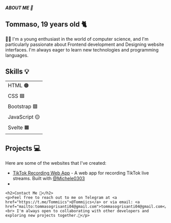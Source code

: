 <html>
  <head>
    <meta charset="UTF-8">
    <h5 style="font-weight: bold;">ABOUT ME 👀 </h3>
  </head>
  <body>
    <h2>Tommaso, 19 years old 🐈 </h2>
    <p> 🧑‍💻 I'm a young enthusiast in the world of computer science, and I'm particularly passionate about Frontend development and Designing website interfaces. I'm always eager to learn new technologies and programming languages.</p>
    <h2>Skills 💡</h2>
    <table>
  <tbody>
    <tr>
      <td>HTML 🟠</td>
    </tr>
    <tr>
      <td>CSS 🟦</td>
    </tr>
    <tr>
      <td>Bootstrap 🟪</td>
    </tr>
    <tr>
      <td>JavaScript 🟡</td>
    </tr>
    <tr>
      <td>Svelte 🟧</td>
    </tr>
  </tbody>
</table>


## Projects :computer:

Here are some of the websites that I've created:
- [TikTok Recording Web App](http://tikrecorder.com/) - A web app for recording TikTok live streams. Built with <a href="https://github.com/Michele0303" target="_blank">@Michele0303</a>
- 

    <h2>Contact Me 📩</h2>
    <p>Feel free to reach out to me on Telegram at <a href="https://t.me/Tommiics">@Tommiics</a> or via email: <a href="mailto:tommasogrisanti04@gmail.com">tommasogrisanti04@gmail.com</a> <br> I'm always open to collaborating with other developers and exploring new projects together.🔵</p>
  </body>
</html>
